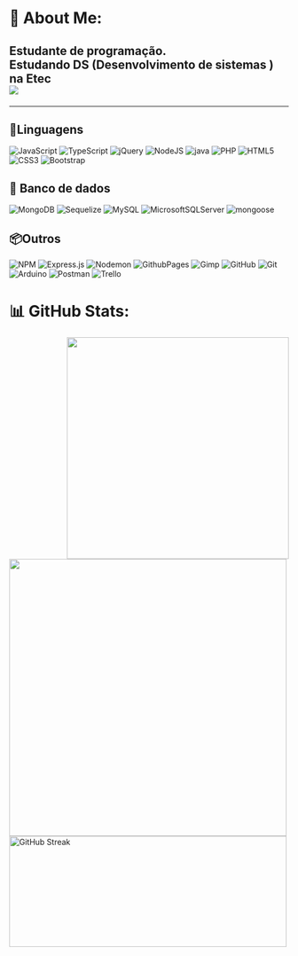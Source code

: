 # 💫 About Me:

<h2> Estudante de programação. <br>Estudando DS (Desenvolvimento de sistemas ) na Etec<br

 
 [![](https://visitcount.itsvg.in/api?id=Eeu2005&icon=10&color=13&label=visitas+ao+perfil)](https://visitcount.itsvg.in)

 ---

## 🧾Linguagens 
![JavaScript](https://img.shields.io/badge/javascript-%23323330.svg?style=for-the-badge&logo=javascript&logoColor=%23F7DF1E)  ![TypeScript](https://img.shields.io/badge/typescript-%23007ACC.svg?style=for-the-badge&logo=typescript&logoColor=white) ![jQuery](https://img.shields.io/badge/jquery-%230769AD.svg?style=for-the-badge&logo=jquery&logoColor=white) ![NodeJS](https://img.shields.io/badge/node.js-6DA55F?style=for-the-badge&logo=node.js&logoColor=white) ![java](https://img.shields.io/badge/java-red?style=for-the-badge&logo=eclipse) ![PHP](https://img.shields.io/badge/php-%23777BB4.svg?style=for-the-badge&logo=php&logoColor=white) ![HTML5](https://img.shields.io/badge/html5-%23E34F26.svg?style=for-the-badge&logo=html5&logoColor=white)![CSS3](https://img.shields.io/badge/css3-%231572B6.svg?style=for-the-badge&logo=css3&logoColor=white)
 ![Bootstrap](https://img.shields.io/badge/bootstrap-%238511FA.svg?style=for-the-badge&logo=bootstrap&logoColor=white)
 ## 🎲 Banco de dados
![MongoDB](https://img.shields.io/badge/MongoDB-%234ea94b.svg?style=for-the-badge&logo=mongodb&logoColor=white) ![Sequelize](https://img.shields.io/badge/Sequelize-52B0E7?style=for-the-badge&logo=Sequelize&logoColor=white) ![MySQL](https://img.shields.io/badge/mysql-4479A1.svg?style=for-the-badge&logo=mysql&logoColor=white) ![MicrosoftSQLServer](https://img.shields.io/badge/Microsoft%20SQL%20Server-CC2927?style=for-the-badge&logo=microsoft%20sql%20server&logoColor=white) ![mongoose](https://img.shields.io/badge/Mongoose-green?style=for-the-badge&logo=mongoose&color=blue)

## 📦Outros
 ![NPM](https://img.shields.io/badge/NPM-%23CB3837.svg?style=for-the-badge&logo=npm&logoColor=white) ![Express.js](https://img.shields.io/badge/express.js-%23404d59.svg?style=for-the-badge&logo=express&logoColor=%2361DAFB) ![Nodemon](https://img.shields.io/badge/NODEMON-%23323330.svg?style=for-the-badge&logo=nodemon&logoColor=%BBDEAD)   ![GithubPages](https://img.shields.io/badge/github%20pages-121013?style=for-the-badge&logo=github&logoColor=white)  ![Gimp](https://img.shields.io/badge/Gimp-657D8B?style=for-the-badge&logo=gimp&logoColor=FFFFFF) ![GitHub](https://img.shields.io/badge/github-%23121011.svg?style=for-the-badge&logo=github&logoColor=white) ![Git](https://img.shields.io/badge/git-%23F05033.svg?style=for-the-badge&logo=git&logoColor=white) ![Arduino](https://img.shields.io/badge/-Arduino-00979D?style=for-the-badge&logo=Arduino&logoColor=white) ![Postman](https://img.shields.io/badge/Postman-FF6C37?style=for-the-badge&logo=postman&logoColor=white) ![Trello](https://img.shields.io/badge/Trello-%23026AA7.svg?style=for-the-badge&logo=Trello&logoColor=white)
# 📊 GitHub Stats:

<div height="400">
 <img height="400" align="right"  src="https://github-readme-stats.vercel.app/api/top-langs/?username=Eeu2005&amp;theme=react&amp;hide_border=True&amp;include_all_commits=true&amp;count_private=true&amp;locale=pt-br&amp;layout=pie" alt="">
 <br>
<img    width="500"  align="left" src="https://github-readme-stats.vercel.app/api?username=Eeu2005&theme=react&hide_border=True&include_all_commits=true&amp;count_private=true&amp;locale=pt-br&amp;custom_title=Estat%C3%ADsticas+do+GitHub+de+eeu&amp;show_icons=true&amp;layout=compact&rank_icon=github&ring_color=FF00FF&card_height=500" alt="">
 <br>

<img  height=200 width="500" src="https://github-readme-streak-stats.herokuapp.com?user=Eeu2005&theme=react&hide_border=true&locale=pt_BR&date_format=%5BY.%5Dn.j&mode=weekly&card_width=500&stroke=ff00ff&sideNums=009AC4&sideLabels=ffffff&dates=009AC4&hide_current_streak=true" align="left" alt="GitHub Streak" />
 <br>
</div>

<!-- Proudly created with GPRM ( https://gprm.itsvg.in ) -->
